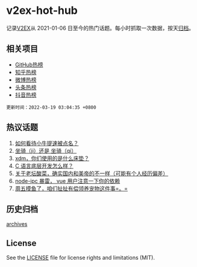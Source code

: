 # v2ex-hot-hub

 记录[V2EX](https://www.v2ex.com/)从 2021-01-06 日至今的热门话题。每小时抓取一次数据，按天[归档](archives)。
 
 ## 相关项目

- [GitHub热榜](https://github.com/snaildev/github-hot-hub)
- [知乎热榜](https://github.com/snaildev/zhihu-hot-hub)
- [微博热榜](https://github.com/snaildev/weibo-hot-hub)
- [头条热榜](https://github.com/snaildev/toutiao-hot-hub)
- [抖音热榜](https://github.com/snaildev/douyin-hot-hub)


 `更新时间：2022-03-19 03:04:35 +0800`

## 热议话题

1. [如何看待小牛提速被点名？](https://www.v2ex.com/t/841169)
1. [坐骑（ji）还是 坐骑（qi）](https://www.v2ex.com/t/841179)
1. [xdm，你们使用的是什么床垫？](https://www.v2ex.com/t/841183)
1. [C 语言底层开发怎么样？](https://www.v2ex.com/t/841252)
1. [关于老坛酸菜，确实国内和美帝的不一样（可能有个人经历偏差）](https://www.v2ex.com/t/841259)
1. [node-ipc 暴雷， vue 用户注意一下你的依赖](https://www.v2ex.com/t/841188)
1. [周五摸鱼了，咱们扯扯有偿领养宠物这件事=。=](https://www.v2ex.com/t/841192)

## 历史归档

[archives](archives)

## License

See the [LICENSE](LICENSE) file for license rights and limitations (MIT).
